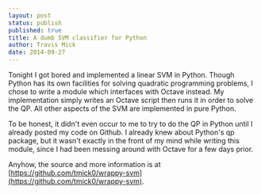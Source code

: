 ```yaml
---
layout: post
status: publish
published: true
title: A dumb SVM classifier for Python
author: Travis Mick
date: 2014-09-27
---
```

Tonight I got bored and implemented a linear SVM in Python. Though Python has its own facilities for solving quadratic programming problems, I chose to write a module which interfaces with Octave instead. My implementation simply writes an Octave script then runs it in order to solve the QP. All other aspects of the SVM are implemented in pure Python.

<!-- more -->

To be honest, it didn't even occur to me to try to do the QP in Python until I already posted my code on Github. I already knew about Python's qp package, but it wasn't exactly in the front of my mind while writing this module, since I had been messing around with Octave for a few days prior.

Anyhow, the source and more information is at [https://github.com/tmick0/wrappy-svm](https://github.com/tmick0/wrappy-svm).

